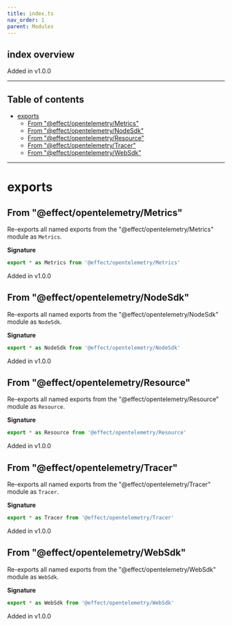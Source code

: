 ```yaml
---
title: index.ts
nav_order: 1
parent: Modules
---
```


## index overview

Added in v1.0.0

---

<h2 class="text-delta">Table of contents</h2>

- [exports](#exports)
  - [From "@effect/opentelemetry/Metrics"](#from-effectopentelemetrymetrics)
  - [From "@effect/opentelemetry/NodeSdk"](#from-effectopentelemetrynodesdk)
  - [From "@effect/opentelemetry/Resource"](#from-effectopentelemetryresource)
  - [From "@effect/opentelemetry/Tracer"](#from-effectopentelemetrytracer)
  - [From "@effect/opentelemetry/WebSdk"](#from-effectopentelemetrywebsdk)

---

# exports

## From "@effect/opentelemetry/Metrics"

Re-exports all named exports from the "@effect/opentelemetry/Metrics" module as `Metrics`.

**Signature**

```ts
export * as Metrics from '@effect/opentelemetry/Metrics'
```

Added in v1.0.0

## From "@effect/opentelemetry/NodeSdk"

Re-exports all named exports from the "@effect/opentelemetry/NodeSdk" module as `NodeSdk`.

**Signature**

```ts
export * as NodeSdk from '@effect/opentelemetry/NodeSdk'
```

Added in v1.0.0

## From "@effect/opentelemetry/Resource"

Re-exports all named exports from the "@effect/opentelemetry/Resource" module as `Resource`.

**Signature**

```ts
export * as Resource from '@effect/opentelemetry/Resource'
```

Added in v1.0.0

## From "@effect/opentelemetry/Tracer"

Re-exports all named exports from the "@effect/opentelemetry/Tracer" module as `Tracer`.

**Signature**

```ts
export * as Tracer from '@effect/opentelemetry/Tracer'
```

Added in v1.0.0

## From "@effect/opentelemetry/WebSdk"

Re-exports all named exports from the "@effect/opentelemetry/WebSdk" module as `WebSdk`.

**Signature**

```ts
export * as WebSdk from '@effect/opentelemetry/WebSdk'
```

Added in v1.0.0
